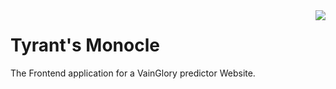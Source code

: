 <img src="https://raw.github.com/mtaylor22/Tyrants--Monocle/master/app/images/tyrants-monocle.png" align="right">

Tyrant's Monocle
=====================================

The Frontend application for a VainGlory predictor Website.

